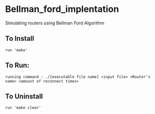 # Bellman_ford_implentation
Simulating routers using Bellman Ford Algorithm

## To Install
	run 'make'
	
## To Run:
	running command : ./[executable file name] <input file> <Router's name> <amount of reconnect times>
	
## To Uninstall
	run 'make clear'